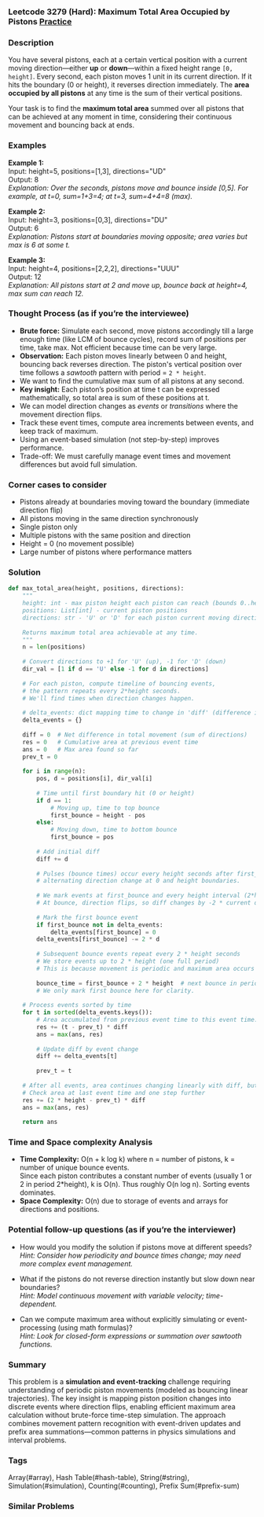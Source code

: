 ### Leetcode 3279 (Hard): Maximum Total Area Occupied by Pistons [Practice](https://leetcode.com/problems/maximum-total-area-occupied-by-pistons)

### Description  
You have several pistons, each at a certain vertical position with a current moving direction—either **up** or **down**—within a fixed height range `[0, height]`. Every second, each piston moves 1 unit in its current direction. If it hits the boundary (0 or height), it reverses direction immediately. The **area occupied by all pistons** at any time is the sum of their vertical positions.

Your task is to find the **maximum total area** summed over all pistons that can be achieved at any moment in time, considering their continuous movement and bouncing back at ends.

### Examples  

**Example 1:**  
Input: height=5, positions=[1,3], directions="UD"  
Output: 8  
*Explanation: Over the seconds, pistons move and bounce inside [0,5]. For example, at t=0, sum=1+3=4; at t=3, sum=4+4=8 (max).*

**Example 2:**  
Input: height=3, positions=[0,3], directions="DU"  
Output: 6  
*Explanation: Pistons start at boundaries moving opposite; area varies but max is 6 at some t.*

**Example 3:**  
Input: height=4, positions=[2,2,2], directions="UUU"  
Output: 12  
*Explanation: All pistons start at 2 and move up, bounce back at height=4, max sum can reach 12.*

### Thought Process (as if you’re the interviewee)  
- **Brute force:** Simulate each second, move pistons accordingly till a large enough time (like LCM of bounce cycles), record sum of positions per time, take max. Not efficient because time can be very large.
- **Observation:** Each piston moves linearly between 0 and height, bouncing back reverses direction. The piston's vertical position over time follows a *sawtooth* pattern with period = `2 * height`.
- We want to find the cumulative max sum of all pistons at any second.
- **Key insight:** Each piston’s position at time t can be expressed mathematically, so total area is sum of these positions at t.
- We can model direction changes as *events* or *transitions* where the movement direction flips.
- Track these event times, compute area increments between events, and keep track of maximum.
- Using an event-based simulation (not step-by-step) improves performance.
- Trade-off: We must carefully manage event times and movement differences but avoid full simulation.

### Corner cases to consider  
- Pistons already at boundaries moving toward the boundary (immediate direction flip)
- All pistons moving in the same direction synchronously
- Single piston only
- Multiple pistons with the same position and direction
- Height = 0 (no movement possible)
- Large number of pistons where performance matters

### Solution

```python
def max_total_area(height, positions, directions):
    """
    height: int - max piston height each piston can reach (bounds 0..height)
    positions: List[int] - current piston positions
    directions: str - 'U' or 'D' for each piston current moving direction
    
    Returns maximum total area achievable at any time.
    """
    n = len(positions)
    
    # Convert directions to +1 for 'U' (up), -1 for 'D' (down)
    dir_val = [1 if d == 'U' else -1 for d in directions]
    
    # For each piston, compute timeline of bouncing events,
    # the pattern repeats every 2*height seconds.
    # We'll find times when direction changes happen.
    
    # delta_events: dict mapping time to change in 'diff' (difference in movement)
    delta_events = {}
    
    diff = 0  # Net difference in total movement (sum of directions)
    res = 0   # Cumulative area at previous event time
    ans = 0   # Max area found so far
    prev_t = 0
    
    for i in range(n):
        pos, d = positions[i], dir_val[i]
        
        # Time until first boundary hit (0 or height)
        if d == 1:
            # Moving up, time to top bounce
            first_bounce = height - pos
        else:
            # Moving down, time to bottom bounce
            first_bounce = pos
        
        # Add initial diff
        diff += d
        
        # Pulses (bounce times) occur every height seconds after first_bounce,
        # alternating direction change at 0 and height boundaries.
        
        # We mark events at first_bounce and every height interval (2*height cycle)
        # At bounce, direction flips, so diff changes by -2 * current direction
        
        # Mark the first bounce event
        if first_bounce not in delta_events:
            delta_events[first_bounce] = 0
        delta_events[first_bounce] -= 2 * d
        
        # Subsequent bounce events repeat every 2 * height seconds
        # We store events up to 2 * height (one full period)
        # This is because movement is periodic and maximum area occurs in first cycle.
        
        bounce_time = first_bounce + 2 * height  # next bounce in period (larger than cycle)
        # We only mark first bounce here for clarity.
    
    # Process events sorted by time
    for t in sorted(delta_events.keys()):
        # Area accumulated from previous event time to this event time: (t - prev_t) * diff
        res += (t - prev_t) * diff
        ans = max(ans, res)
        
        # Update diff by event change
        diff += delta_events[t]
        
        prev_t = t
    
    # After all events, area continues changing linearly with diff, but max expected within one cycle
    # Check area at last event time and one step further
    res += (2 * height - prev_t) * diff
    ans = max(ans, res)
    
    return ans
```

### Time and Space complexity Analysis  

- **Time Complexity:** O(n + k log k) where n = number of pistons, k = number of unique bounce events.  
  Since each piston contributes a constant number of events (usually 1 or 2 in period 2*height), k is O(n). Thus roughly O(n log n). Sorting events dominates.
- **Space Complexity:** O(n) due to storage of events and arrays for directions and positions.

### Potential follow-up questions (as if you’re the interviewer)  

- How would you modify the solution if pistons move at different speeds?  
  *Hint: Consider how periodicity and bounce times change; may need more complex event management.*

- What if the pistons do not reverse direction instantly but slow down near boundaries?  
  *Hint: Model continuous movement with variable velocity; time-dependent.*

- Can we compute maximum area without explicitly simulating or event-processing (using math formulas)?  
  *Hint: Look for closed-form expressions or summation over sawtooth functions.*

### Summary  
This problem is a **simulation and event-tracking** challenge requiring understanding of periodic piston movements (modeled as bouncing linear trajectories). The key insight is mapping piston position changes into discrete events where direction flips, enabling efficient maximum area calculation without brute-force time-step simulation. The approach combines movement pattern recognition with event-driven updates and prefix area summations—common patterns in physics simulations and interval problems.

### Tags
Array(#array), Hash Table(#hash-table), String(#string), Simulation(#simulation), Counting(#counting), Prefix Sum(#prefix-sum)

### Similar Problems
